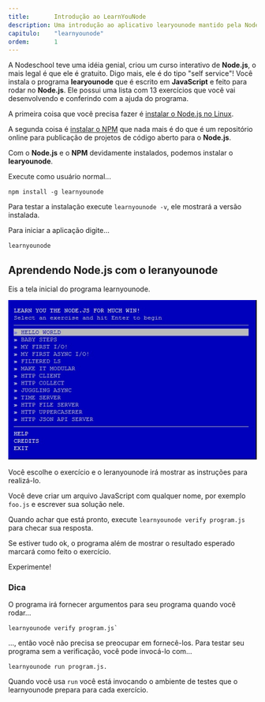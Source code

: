 ```yaml
---
title:       Introdução ao LearnYouNode
description: Uma introdução ao aplicativo learyounode mantido pela Nodeschool
capitulo:    "learnyounode"
ordem:       1
---
```



A Nodeschool teve uma idéia genial, criou um curso interativo de __Node.js__, o mais legal é que ele é gratuito.
Digo mais, ele é do tipo "self service"! Você instala o programa __learyounode__ que é escrito em __JavaScript__ e
feito para rodar no __Node.js__. Ele possui uma lista com 13 exercícios que você vai desenvolvendo e conferindo com a
ajuda do programa.

A primeira coisa que você precisa fazer é [instalar o Node.js no Linux](/linux/instalando-nodejs/).

A segunda coisa é [instalar o NPM](/linux/instalando-npm/) que nada mais é do que é um repositório online para publicação
de projetos de código aberto para o __Node.js__.

Com o __Node.js__ e o __NPM__ devidamente instalados, podemos instalar o __learyounode__.

Execute como usuário normal...

    npm install -g learnyounode

Para testar a instalação execute `learnyounode -v`, ele mostrará a versão instalada.

Para iniciar a aplicação digite...

    learnyounode




Aprendendo Node.js com o leranyounode
---

Eis a tela inicial do programa learnyounode.

![imagem ilustrando a tela inicial do leran you node](learnyounode-tela-inicial.jpg "imagem ilustrando a tela inicial do learnyounode")


Você escolhe o exercício e o leranyounode irá mostrar as instruções para realizá-lo.

Você deve criar um arquivo JavaScript com qualquer nome, por exemplo `foo.js` e escrever sua solução nele.

Quando achar que está pronto, execute `learnyounode verify program.js` para checar sua resposta.

Se estiver tudo ok, o programa além de mostrar o resultado esperado marcará como feito o exercício.

Experimente!



### Dica

O programa irá fornecer argumentos para seu programa quando você rodar...

    learnyounode verify program.js`

..., então você não precisa se preocupar em fornecê-los. Para testar seu programa sem a verificação, você pode
invocá-lo com...

    learnyounode run program.js.

Quando você usa `run` você está invocando o ambiente de testes que o learnyounode prepara para cada exercício.
